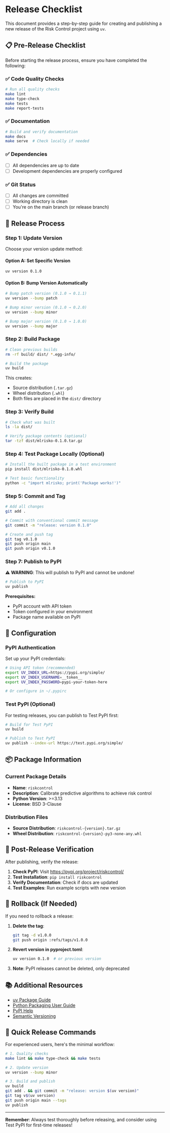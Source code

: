 # Release Checklist

This document provides a step-by-step guide for creating and publishing a new release of the Risk Control project using `uv`.

## 📋 Pre-Release Checklist

Before starting the release process, ensure you have completed the following:

### ✅ Code Quality Checks
```bash
# Run all quality checks
make lint
make type-check
make tests
make report-tests
```

### ✅ Documentation
```bash
# Build and verify documentation
make docs
make serve  # Check locally if needed
```

### ✅ Dependencies
- [ ] All dependencies are up to date
- [ ] Development dependencies are properly configured

### ✅ Git Status
- [ ] All changes are committed
- [ ] Working directory is clean
- [ ] You're on the main branch (or release branch)

## 🚀 Release Process

### Step 1: Update Version

Choose your version update method:

#### Option A: Set Specific Version
```bash
uv version 0.1.0
```

#### Option B: Bump Version Automatically
```bash
# Bump patch version (0.1.0 → 0.1.1)
uv version --bump patch

# Bump minor version (0.1.0 → 0.2.0)
uv version --bump minor

# Bump major version (0.1.0 → 1.0.0)
uv version --bump major
```

### Step 2: Build Package

```bash
# Clean previous builds
rm -rf build/ dist/ *.egg-info/

# Build the package
uv build
```

This creates:
- Source distribution (`.tar.gz`)
- Wheel distribution (`.whl`)
- Both files are placed in the `dist/` directory

### Step 3: Verify Build

```bash
# Check what was built
ls -la dist/

# Verify package contents (optional)
tar -tzf dist/mlrisko-0.1.0.tar.gz
```

### Step 4: Test Package Locally (Optional)

```bash
# Install the built package in a test environment
pip install dist/mlrisko-0.1.0.whl

# Test basic functionality
python -c "import mlrisko; print('Package works!')"
```

### Step 5: Commit and Tag

```bash
# Add all changes
git add .

# Commit with conventional commit message
git commit -m "release: version 0.1.0"

# Create and push tag
git tag v0.1.0
git push origin main
git push origin v0.1.0
```

### Step 7: Publish to PyPI

⚠️ **WARNING**: This will publish to PyPI and cannot be undone!

```bash
# Publish to PyPI
uv publish
```

**Prerequisites:**
- PyPI account with API token
- Token configured in your environment
- Package name available on PyPI

## 🔧 Configuration

### PyPI Authentication

Set up your PyPI credentials:

```bash
# Using API token (recommended)
export UV_INDEX_URL=https://pypi.org/simple/
export UV_INDEX_USERNAME=__token__
export UV_INDEX_PASSWORD=pypi-your-token-here

# Or configure in ~/.pypirc
```

### Test PyPI (Optional)

For testing releases, you can publish to Test PyPI first:

```bash
# Build for Test PyPI
uv build

# Publish to Test PyPI
uv publish --index-url https://test.pypi.org/simple/
```

## 📦 Package Information

### Current Package Details
- **Name**: `riskcontrol`
- **Description**: Calibrate predictive algorithms to achieve risk control
- **Python Version**: >=3.13
- **License**: BSD 3-Clause

### Distribution Files
- **Source Distribution**: `riskcontrol-{version}.tar.gz`
- **Wheel Distribution**: `riskcontrol-{version}-py3-none-any.whl`

## 🧪 Post-Release Verification

After publishing, verify the release:

1. **Check PyPI**: Visit https://pypi.org/project/riskcontrol/
2. **Test Installation**: `pip install riskcontrol`
3. **Verify Documentation**: Check if docs are updated
4. **Test Examples**: Run example scripts with new version

## 🔄 Rollback (If Needed)

If you need to rollback a release:

1. **Delete the tag**:
   ```bash
   git tag -d v1.0.0
   git push origin :refs/tags/v1.0.0
   ```

2. **Revert version in pyproject.toml**:
   ```bash
   uv version 0.1.0  # or previous version
   ```

3. **Note**: PyPI releases cannot be deleted, only deprecated

## 📚 Additional Resources

- [uv Package Guide](https://docs.astral.sh/uv/guides/package/)
- [Python Packaging User Guide](https://packaging.python.org/en/latest/tutorials/packaging-projects/)
- [PyPI Help](https://pypi.org/help/)
- [Semantic Versioning](https://semver.org/)

## 🎯 Quick Release Commands

For experienced users, here's the minimal workflow:

```bash
# 1. Quality checks
make lint && make type-check && make tests

# 2. Update version
uv version --bump minor

# 3. Build and publish
uv build
git add . && git commit -m "release: version $(uv version)"
git tag v$(uv version)
git push origin main --tags
uv publish
```

---

**Remember**: Always test thoroughly before releasing, and consider using Test PyPI for first-time releases!

